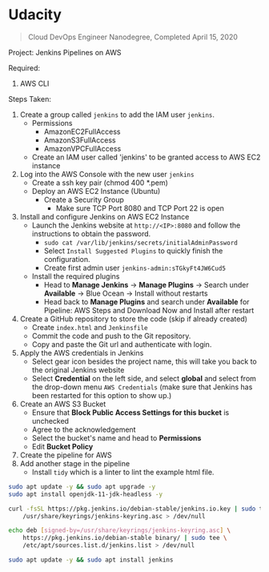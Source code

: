 # Udacity

> Cloud DevOps Engineer Nanodegree, Completed April 15, 2020

Project: Jenkins Pipelines on AWS

Required:

1. AWS CLI

Steps Taken:

1. Create a group called `jenkins` to add the IAM user `jenkins`.
    - Permissions
        - AmazonEC2FullAccess
        - AmazonS3FullAccess
        - AmazonVPCFullAccess
    - Create an IAM user called 'jenkins' to be granted access to AWS EC2 instance
2. Log into the AWS Console with the new user `jenkins`
    - Create a ssh key pair (chmod 400 *.pem)
    - Deploy an AWS EC2 Instance (Ubuntu)
        - Create a Security Group
            - Make sure TCP Port 8080 and TCP Port 22 is open
3. Install and configure Jenkins on AWS EC2 Instance
    - Launch the Jenkins website at `http://<IP>:8080` and follow the instructions to obtain the password.
        - `sudo cat /var/lib/jenkins/secrets/initialAdminPassword`
        - Select `Install Suggested Plugins` to quickly finish the configuration.
        - Create first admin user `jenkins-admin:sTGkyFt4JW6Cud5`
    - Install the required plugins
        - Head to **Manage Jenkins** -> **Manage Plugins** -> Search under **Available** -> Blue Ocean -> Install without restarts
        - Head back to **Manage Plugins** and search under **Available** for Pipeline: AWS Steps and Download Now and Install after restart
4. Create a GitHub repository to store the code (skip if already created)
    - Create `index.html` and `Jenkinsfile`
    - Commit the code and push to the Git repository.
    - Copy and paste the Git url and authenticate with login.
5. Apply the AWS credentials in Jenkins
    - Select gear icon besides the project name, this will take you back to the original Jenkins website
    - Select **Credential** on the left side, and select **global** and select from the drop-down menu `AWS Credentials` (make sure that Jenkins has been restarted for this option to show up.)
6. Create an AWS S3 Bucket
    - Ensure that **Block Public Access Settings for this bucket** is unchecked
    - Agree to the acknowledgement
    - Select the bucket's name and head to **Permissions**
    - Edit **Bucket Policy**
7. Create the pipeline for AWS
8. Add another stage in the pipeline
    - Install `tidy` which is a linter to lint the example html file.

```bash
sudo apt update -y && sudo apt upgrade -y
sudo apt install openjdk-11-jdk-headless -y

curl -fsSL https://pkg.jenkins.io/debian-stable/jenkins.io.key | sudo tee \
    /usr/share/keyrings/jenkins-keyring.asc > /dev/null

echo deb [signed-by=/usr/share/keyrings/jenkins-keyring.asc] \
    https://pkg.jenkins.io/debian-stable binary/ | sudo tee \
    /etc/apt/sources.list.d/jenkins.list > /dev/null

sudo apt update -y && sudo apt install jenkins
